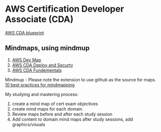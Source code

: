 # AWS Certification Developer Associate (CDA)
[AWS CDA blueprint](https://d0.awsstatic.com/training-and-certification/docs-dev-associate/AWS_certified_developer_associate_blueprint.pdf)
## Mindmaps, using mindmup
 1. [AWS Dev Map ](https://atlas.mindmup.com/2016/06/9060df5012e50134c6f8417df57c297d/aws_developer/index.html)
 2. [AWS CDA Deploy and Securty](https://atlas.mindmup.com/2016/06/e5d58b3012e50134c6f8417df57c297d/aws_cda_deployment_and_security_/index.html)
 3. [AWS CDA Fundementals](https://atlas.mindmup.com/2016/06/bfa65be012e50134c6f8417df57c297d/aws_cda_aws_fundamentals/index.html)


Mindmup -
Please note the extension to use github as the source for maps.
[10 best practices for mindmapping](http://www.business2community.com/strategy/the-ultimate-guide-to-mind-maps-and-mind-mapping-tools-0152013#zzGADY6EqCg5hj0D.97)

My studying and mastering process:
 1. create a mind map of cert exam objectives
 2. create mind maps for each domain
 3. Review maps before and after each study session
 4. Add content to domain mind maps after study sessions, add graphics/visuals
